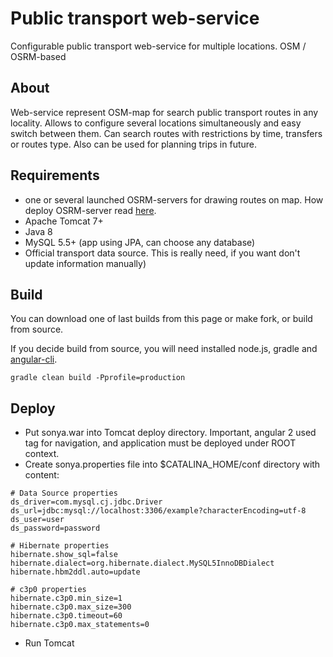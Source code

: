 # Public transport web-service
Configurable public transport web-service for multiple locations. OSM / OSRM-based

## About
Web-service represent OSM-map for search public transport routes in any locality.
Allows to configure several locations simultaneously and easy switch between them.
Can search routes with restrictions by time, transfers or routes type. Also can be used for planning trips in future.

## Requirements
- one or several launched OSRM-servers for drawing routes on map. How deploy OSRM-server read [here](https://github.com/Project-OSRM/osrm-backend).
- Apache Tomcat 7+
- Java 8
- MySQL 5.5+ (app using JPA, can choose any database)
- Official transport data source. This is really need, if you want don't update information manually)

## Build
You can download one of last builds from this page or make fork, or build from source.

If you decide build from source, you will need installed node.js, gradle and [angular-cli](https://github.com/angular/angular-cli).

```
gradle clean build -Pprofile=production
```

## Deploy
- Put sonya.war into Tomcat deploy directory. Important, angular 2 used <base href="/"> tag for navigation, and application must be deployed under ROOT context.
- Create sonya.properties file into $CATALINA_HOME/conf directory with content:

```
# Data Source properties
ds_driver=com.mysql.cj.jdbc.Driver
ds_url=jdbc:mysql://localhost:3306/example?characterEncoding=utf-8
ds_user=user
ds_password=password

# Hibernate properties
hibernate.show_sql=false
hibernate.dialect=org.hibernate.dialect.MySQL5InnoDBDialect
hibernate.hbm2ddl.auto=update

# c3p0 properties
hibernate.c3p0.min_size=1
hibernate.c3p0.max_size=300
hibernate.c3p0.timeout=60
hibernate.c3p0.max_statements=0
```

- Run Tomcat
